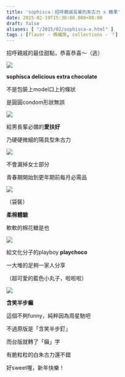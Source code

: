 ```yaml
---
title: 'sophisca：招呼親戚長輩的朱古力 x 糖果'
date: 2015-02-19T15:30:00.000+08:00
draft: false
aliases: [ "/2015/02/sophisca-x.html" ]
tags : [flavor - 螞蟻族, collections - ？]
---
```


招呼親戚的最佳甜點，恭喜恭喜～（逃）

[![](https://1.bp.blogspot.com/-0Toiizc3EiI/XERSNmig3OI/AAAAAAAAGPc/PHAcvSXIr-Atao7kA01aMeQVGB_uiVx9QCLcBGAs/s640/16285897397_9c409896d2_z.jpg)](https://1.bp.blogspot.com/-0Toiizc3EiI/XERSNmig3OI/AAAAAAAAGPc/PHAcvSXIr-Atao7kA01aMeQVGB_uiVx9QCLcBGAs/s1600/16285897397_9c409896d2_z.jpg)

**sophisca delicious extra chocolate**

不是包裝上model口上的條狀

是圓圓condom形狀無誤

[![](https://3.bp.blogspot.com/-wnW4OmgaKMU/XERSRdIPa7I/AAAAAAAAGPk/0kzFnwe968kTiVFQG8lhJV2NRhjpQOu2wCLcBGAs/s640/15851676033_8f0d74ba9f_z.jpg)](https://3.bp.blogspot.com/-wnW4OmgaKMU/XERSRdIPa7I/AAAAAAAAGPk/0kzFnwe968kTiVFQG8lhJV2NRhjpQOu2wCLcBGAs/s1600/15851676033_8f0d74ba9f_z.jpg)

給男長輩必備的**愛扶好**

乃硬硬微細的陽具型朱古力

[![](https://2.bp.blogspot.com/-kSXo_t0ZNSA/XERSVoLR6CI/AAAAAAAAGPs/fMfXFHD5U80jugM23esOa4PdgfX73aDdACLcBGAs/s640/15851688733_4064f61100_z.jpg)](https://2.bp.blogspot.com/-kSXo_t0ZNSA/XERSVoLR6CI/AAAAAAAAGPs/fMfXFHD5U80jugM23esOa4PdgfX73aDdACLcBGAs/s1600/15851688733_4064f61100_z.jpg)

不會漏掉女士部分

青春期開始到更年期前每月必需品

[![](https://1.bp.blogspot.com/-YSa4v4UKS88/XERSZtY-S7I/AAAAAAAAGPw/NZFGejdh6xY5i7JIHW9ieA7WzIY7eBiPQCLcBGAs/s640/16285837897_f09e02b79b_z.jpg)](https://1.bp.blogspot.com/-YSa4v4UKS88/XERSZtY-S7I/AAAAAAAAGPw/NZFGejdh6xY5i7JIHW9ieA7WzIY7eBiPQCLcBGAs/s1600/16285837897_f09e02b79b_z.jpg)

（袋裝）

**柔棉體驗**

軟軟的棉花糖是也

[![](https://3.bp.blogspot.com/-2qOtpny1so8/XERSfD3r-YI/AAAAAAAAGP0/v4BuGnUeQj8g-P6veSfBJreiKGOI1IkkgCLcBGAs/s640/16284086678_6fc34ce0ec_z.jpg)](https://3.bp.blogspot.com/-2qOtpny1so8/XERSfD3r-YI/AAAAAAAAGP0/v4BuGnUeQj8g-P6veSfBJreiKGOI1IkkgCLcBGAs/s1600/16284086678_6fc34ce0ec_z.jpg)

給文化分子的playboy **playchoco**

一大堆的足夠一家人分享

（超可愛的藍色小丸子，啦啦啦）

[![](https://3.bp.blogspot.com/-Er0cK3yAjsw/XERSjH1z9fI/AAAAAAAAGP8/eazhK81oMu43kVuEd5mIBOHuDc4rrVYyQCLcBGAs/s640/16471743635_3925dbb8da_z.jpg)](https://3.bp.blogspot.com/-Er0cK3yAjsw/XERSjH1z9fI/AAAAAAAAGP8/eazhK81oMu43kVuEd5mIBOHuDc4rrVYyQCLcBGAs/s1600/16471743635_3925dbb8da_z.jpg)

**含笑半步癲**

這個不夠funny，純粹因為周星馳吧

不過原版是「含笑半步釘」

而台版就轉了「癲」字

有脆粒粒的白朱古力還不錯

  

好sweet喔，新年快樂！